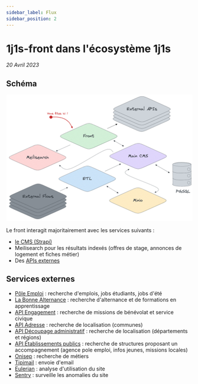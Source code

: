 ```yaml
---
sidebar_label: Flux
sidebar_position: 2
---
```


# 1j1s-front dans l'écosystème 1j1s

_20 Avril 2023_

## Schéma

![Big picture](../assets/1j1s-front-ecosysteme.png)

Le front interagit majoritairement avec les services suivants :
* [le CMS (Strapi)](https://github.com/DNUM-SocialGouv/1j1s-main-cms)
* Meilisearch pour les résultats indexés (offres de stage, annonces de logement et fiches métier)
* Des [APIs externes](#services-externes)


## Services externes

* [Pôle Emploi](https://pole-emploi.io/data/api/) : recherche d'emplois, jobs étudiants, jobs d'été
* [La Bonne Alternance](https://api.gouv.fr/documentation/api-la-bonne-alternance) : recherche d'alternance et de formations en apprentissage
* [API Engagement](https://api.gouv.fr/les-api/api-engagement) : recherche de missions de bénévolat et service civique
* [API Adresse](https://adresse.data.gouv.fr/api-doc/adresse) : recherche de localisation (communes)
* [API Découpage administratif](https://geo.api.gouv.fr/decoupage-administratif) : recherche de localisation (départements et régions)
* [API Établissements publics](https://api.gouv.fr/documentation/api_etablissements_publics) : recherche de structures proposant un accompagnement (agence pole emploi, infos jeunes, missions locales)
* [Onisep](https://opendata.onisep.fr/) : recherche de métiers
* [Tipimail](https://docs.tipimail.com/fr/integrate/api) : envoie d'email
* [Eulerian](https://eulerian.wiki/doku.php?id=fr:quickonboarding:start) : analyse d'utilisation du site
* [Sentry](https://sentry.fabrique.social.gouv.fr/) : surveille les anomalies du site
